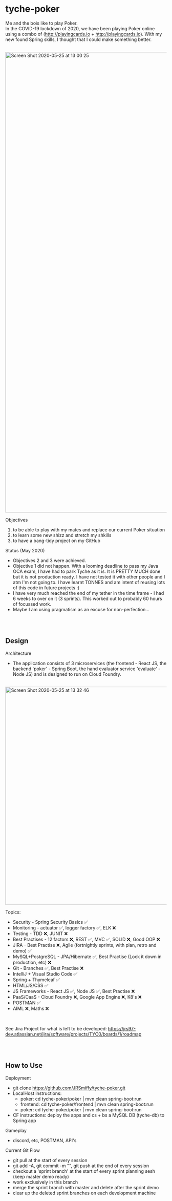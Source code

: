 # tyche-poker

Me and the bois like to play Poker. <br> 
In the COVID-19 lockdown of 2020, we have been playing Poker online using a combo of (http://playingcards.io + http://playingcards.io). With my new found Spring skills, I thought that I could make something better. 

<br>

<img width="1438" alt="Screen Shot 2020-05-25 at 13 00 25" src="https://user-images.githubusercontent.com/34093915/82811054-c7ea0e00-9e87-11ea-8015-c93f484b8e7e.png">

<br>


Objectives
1. to be able to play with my mates and replace our current Poker situation
2. to learn some new shizz and stretch my shkills
3. to have a bang-tidy project on my GitHub

Status (May 2020)
* Objectives 2 and 3 were achieved. 
* Objective 1 did not happen. With a looming deadline to pass my Java OCA exam, I have had to park Tyche as it is. It is PRETTY MUCH done but it is not production ready. I have not tested it with other people and I atm I'm not going to. I have learnt TONNES and am intent of reusing lots of this code in future projects :)
* I have very much reached the end of my tether in the time frame - I had 6 weeks to over on it (3 sprints). This worked out to probably 60 hours of focussed work.
* Maybe I am using pragmatism as an excuse for non-perfection...

<br>
<br>

## Design

Architecture
* The application consists of 3 microservices (the frontend - React JS, the backend 'poker' - Spring Boot, the hand evaluator service 'evaluate' - Node JS) and is designed to run on Cloud Foundry. 

<br>

<img width="681" alt="Screen Shot 2020-05-25 at 13 32 46" src="https://user-images.githubusercontent.com/34093915/82813148-62e4e700-9e8c-11ea-884c-934d7940df19.png">

<br>

Topics:
* Security - Spring Security Basics :white_check_mark:
* Monitoring - actuator :white_check_mark:, logger factory :white_check_mark:, ELK :x:
* Testing - TDD :x:, JUNIT :x:
* Best Practises - 12 factors :x:, REST :white_check_mark:, MVC :white_check_mark:, SOLID :x:, Good OOP :x:
* JIRA - Best Practise :x:, Agile (fortnightly sprints, with plan, retro and demo) :white_check_mark:
* MySQL+PostgreSQL - JPA/Hibernate :white_check_mark:, Best Practise (Lock it down in production, etc) :x:
* Git - Branches :white_check_mark:, Best Practise :x:
* IntelliJ + Visual Studio Code :white_check_mark:
* Spring + Thymeleaf :white_check_mark:
* HTML/JS/CSS :white_check_mark:
* JS Frameworks - React JS :white_check_mark:, Node JS :white_check_mark:, Best Practise :x:
* PaaS/CaaS - Cloud Foundry :x:, Google App Engine :x:, K8's :x:
* POSTMAN :white_check_mark:
* AIML :x:, Maths :x:

<br>

See Jira Project for what is left to be developed:
https://jrs97-dev.atlassian.net/jira/software/projects/TYC0/boards/1/roadmap

<br>
<br>


## How to Use

Deployment
* git clone https://github.com/JRSmiffy/tyche-poker.git
* LocalHost instructions:
  * poker: cd tyche-poker/poker | mvn clean spring-boot:run
  * frontend: cd tyche-poker/frontend | mvn clean spring-boot:run
  * poker: cd tyche-poker/poker | mvn clean spring-boot:run
* CF instructions: deploy the apps and cs + bs a MySQL DB (tyche-db) to Spring app

Gameplay
* discord, etc, POSTMAN, API's

Current Git Flow
* git pull at the start of every session
* git add -A, git commit -m "", git push at the end of every session
* checkout a 'sprint branch' at the start of every sprint planning sesh (keep master demo ready)
* work exclusively in this branch
* merge the sprint branch with master and delete after the sprint demo
* clear up the deleted sprint branches on each development machine



